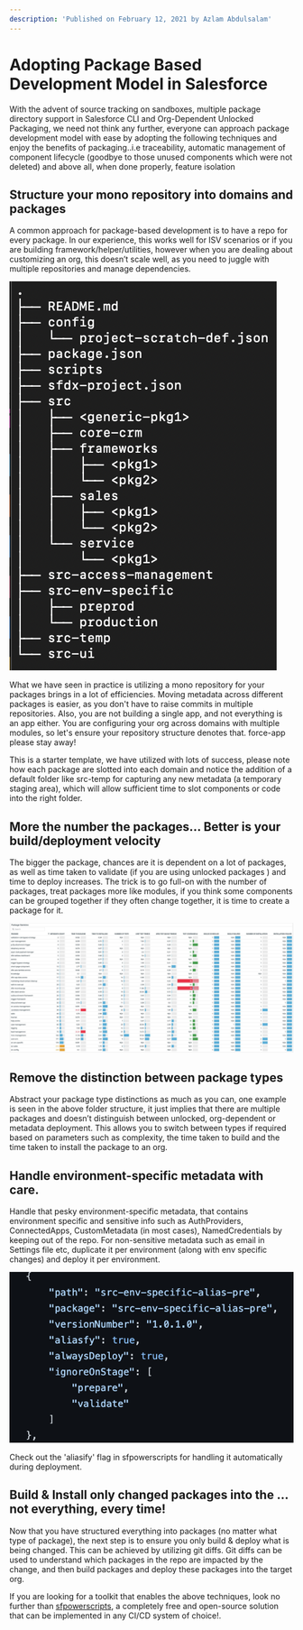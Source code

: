 ```yaml
---
description: 'Published on February 12, 2021 by Azlam Abdulsalam'
---
```


# Adopting Package Based Development Model in Salesforce

With the advent of source tracking on sandboxes, multiple package directory support in Salesforce CLI and Org-Dependent Unlocked Packaging, we need not think any further, everyone can approach package development model with ease by adopting the following techniques and enjoy the benefits of packaging..i.e traceability, automatic management of component lifecycle \(goodbye to those unused components which were not deleted\) and above all, when done properly, feature isolation

## **Structure your mono repository into domains and packages**

A common approach for package-based development is to have a repo for every package. In our experience, this works well for ISV scenarios or if you are building framework/helper/utilities, however when you are dealing about customizing an org, this doesn’t scale well, as you need to juggle with multiple repositories and manage dependencies.

![](../../.gitbook/assets/1613101034143.png)

What we have seen in practice is utilizing a mono repository for your packages brings in a lot of efficiencies. Moving metadata across different packages is easier, as you don't have to raise commits in multiple repositories. Also, you are not building a single app, and not everything is an app either. You are configuring your org across domains with multiple modules, so let's ensure your repository structure denotes that. force-app please stay away!

This is a starter template, we have utilized with lots of success, please note how each package are slotted into each domain and notice the addition of a default folder like src-temp for capturing any new metadata \(a temporary staging area\), which will allow sufficient time to slot components or code into the right folder.

## More the number the packages... Better is your build/deployment velocity

The bigger the package, chances are it is dependent on a lot of packages, as well as time taken to validate \(if you are using unlocked packages \) and time to deploy increases. The trick is to go full-on with the number of packages, treat packages more like modules, if you think some components can be grouped together if they often change together, it is time to create a package for it.

![](../../.gitbook/assets/1613269856332.jpeg)

## Remove the distinction between package types

Abstract your package type distinctions as much as you can, one example is seen in the above folder structure, it just implies that there are multiple packages and doesn’t distinguish between unlocked, org-dependent or metadata deployment. This allows you to switch between types if required based on parameters such as complexity, the time taken to build and the time taken to install the package to an org.

## Handle environment-specific metadata with care.

Handle that pesky environment-specific metadata, that contains environment specific and sensitive info such as AuthProviders, ConnectedApps, CustomMetadata \(in most cases\), NamedCredentials by keeping out of the repo. For non-sensitive metadata such as email in Settings file etc, duplicate it per environment \(along with env specific changes\) and deploy it per environment.

![](../../.gitbook/assets/1613101463442.png)

Check out the 'aliasify' flag in sfpowerscripts for handling it automatically during deployment.

## Build & Install only changed packages into the …not everything, every time!

Now that you have structured everything into packages \(no matter what type of package\), the next step is to ensure you only build & deploy what is being changed. This can be achieved by utilizing git diffs. Git diffs can be used to understand which packages in the repo are impacted by the change, and then build packages and deploy these packages into the target org.

If you are looking for a toolkit that enables the above techniques, look no further than [sfpowerscripts](https://dxatscale.gitbook.io/sfpowerscripts/), a completely free and open-source solution that can be implemented in any CI/CD system of choice!.

